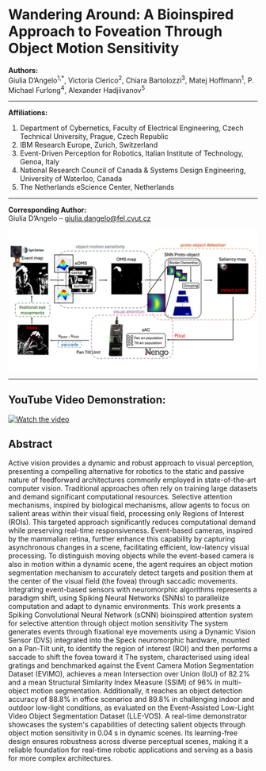 # Wandering Around: A Bioinspired Approach to Foveation Through Object Motion Sensitivity

**Authors:**  
Giulia D’Angelo<sup>1,*</sup>, Victoria Clerico<sup>2</sup>, Chiara Bartolozzi<sup>3</sup>, Matej Hoffmann<sup>1</sup>, P. Michael Furlong<sup>4</sup>, Alexander Hadjiivanov<sup>5</sup>  

---

**Affiliations:**  
1. Department of Cybernetics, Faculty of Electrical Engineering, Czech Technical University, Prague, Czech Republic  
2. IBM Research Europe, Zurich, Switzerland  
3. Event-Driven Perception for Robotics, Italian Institute of Technology, Genoa, Italy  
4. National Research Council of Canada & Systems Design Engineering, University of Waterloo, Canada  
5. The Netherlands eScience Center, Netherlands  

---

**Corresponding Author:**  
Giulia D’Angelo – [giulia.dangelo@fel.cvut.cz](mailto:giulia.dangelo@fel.cvut.cz)



![pipeline](pipeline.png)

---

## YouTube Video Demonstration:

[![Watch the video](https://www.youtube.com/watch?v=RupppThmGpI&ab_channel=GiuliaD%27Angelo)](https://www.youtube.com/watch?v=RupppThmGpI&ab_channel=GiuliaD%27Angelo)


## Abstract

Active vision provides a dynamic and robust approach to visual perception, presenting a compelling alternative for robotics to the static and passive nature of feedforward architectures commonly employed in state-of-the-art computer vision. Traditional approaches often rely on training large datasets and demand significant computational resources. Selective attention mechanisms, inspired by biological mechanisms, allow agents to focus on salient areas within their visual field, processing only Regions of Interest (ROIs). This targeted approach significantly reduces computational demand while preserving real-time responsiveness.
Event-based cameras, inspired by the mammalian retina, further enhance this capability by capturing asynchronous changes in a scene, facilitating efficient, low-latency visual processing. To distinguish moving objects while the event-based camera is also in motion within a dynamic scene, the agent requires an object motion segmentation mechanism to accurately detect targets and position them at the center of the visual field (the fovea) through saccadic movements.
Integrating event-based sensors with neuromorphic algorithms represents a paradigm shift, using Spiking Neural Networks (SNNs) to parallelize computation and adapt to dynamic environments. This work presents a Spiking Convolutional Neural Network (sCNN) bioinspired attention system for selective attention through object motion sensitivity
The system generates events through fixational eye movements using a Dynamic Vision Sensor (DVS) integrated into the Speck neuromorphic hardware, mounted on a Pan-Tilt unit, to identify the region of interest (ROI) and then performs a saccade to shift the fovea toward it
The system, characterised using ideal gratings and benchmarked against the Event Camera Motion Segmentation Dataset (EVIMO), achieves a mean Intersection over Union (IoU) of 82.2\% and a mean Structural Similarity Index Measure (SSIM) of 96\% in multi-object motion segmentation. Additionally, it reaches an object detection accuracy of 88.8\% in office scenarios and 89.8\% in challenging indoor and outdoor low-light conditions, as evaluated on the Event-Assisted Low-Light Video Object Segmentation Dataset (LLE-VOS). 
A real-time demonstrator showcases the system's capabilities of detecting salient objects through object motion sensitivity in $0.04$ s in dynamic scenes.
Its learning-free design ensures robustness across diverse perceptual scenes, making it a reliable foundation for real-time robotic applications and serving as a basis for more complex architectures.